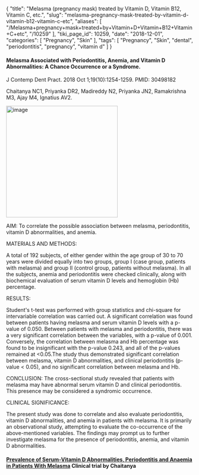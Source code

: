 {
    "title": "Melasma (pregnancy mask) treated by Vitamin D, Vitamin B12, Vitamin C, etc.",
    "slug": "melasma-pregnancy-mask-treated-by-vitamin-d-vitamin-b12-vitamin-c-etc",
    "aliases": [
        "/Melasma+pregnancy+mask+treated+by+Vitamin+D+Vitamin+B12+Vitamin+C+etc",
        "/10259"
    ],
    "tiki_page_id": 10259,
    "date": "2018-12-01",
    "categories": [
        "Pregnancy",
        "Skin"
    ],
    "tags": [
        "Pregnancy",
        "Skin",
        "dental",
        "periodontitis",
        "pregnancy",
        "vitamin d"
    ]
}


#### Melasma Associated with Periodontitis, Anemia, and Vitamin D Abnormalities: A Chance Occurrence or a Syndrome.

J Contemp Dent Pract. 2018 Oct 1;19(10):1254-1259. PMID: 30498182

Chaitanya NC1, Priyanka DR2, Madireddy N2, Priyanka JN2, Ramakrishna M3, Ajay M4, Ignatius AV2.

<img src="https://d1bk1kqxc0sym.cloudfront.net/attachments/jpeg/pregnancy-mask.jpg" alt="image" width="300">

AIM: To correlate the possible association between melasma, periodontitis, vitamin D abnormalities, and anemia.

MATERIALS AND METHODS:

A total of 192 subjects, of either gender within the age group of 30 to 70 years were divided equally into two groups, group I (case group, patients with melasma) and group II (control group, patients without melasma). In all the subjects, anemia and periodontitis were checked clinically, along with biochemical evaluation of serum vitamin D levels and hemoglobin (Hb) percentage.

RESULTS:

Student's t-test was performed with group statistics and chi-square for intervariable correlation was carried out. A significant correlation was found between patients having melasma and serum vitamin D levels with a p-value of 0.050. Between patients with melasma and periodontitis, there was a very significant correlation between the variables, with a p-value of 0.001. Conversely, the correlation between melasma and Hb percentage was found to be insignificant with the p-value 0.243, and all of the p-values remained at <0.05.The study thus demonstrated significant correlation between melasma, vitamin D abnormalities, and clinical periodontitis (p-value < 0.05), and no significant correlation between melasma and Hb.

CONCLUSION: The cross-sectional study revealed that patients with melasma may have abnormal serum vitamin D and clinical periodontitis. This presence may be considered a syndromic occurrence.

CLINICAL SIGNIFICANCE:

The present study was done to correlate and also evaluate periodontitis, vitamin D abnormalities, and anemia in patients with melasma. It is primarily an observational study, attempting to evaluate the co-occurrence of the above-mentioned variables. The findings may prompt us to further investigate melasma for the presence of periodontitis, anemia, and vitamin D abnormalities.

#### [Prevalence of Serum-Vitamin D Abnormalities, Periodontitis and Anaemia in Patients With Melasma](https://clinicaltrials.gov/ct2/show/NCT03241381) Clinical trial by Chaitanya